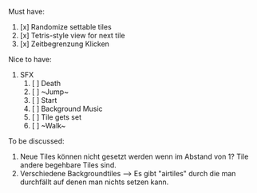 Must have:

1. [x] Randomize settable tiles
1. [x] Tetris-style view for next tile
1. [x] Zeitbegrenzung Klicken

Nice to have:

1. SFX
   1. [ ] Death
   1. [ ] ~Jump~
   1. [ ] Start
   1. [ ] Background Music
   1. [ ] Tile gets set
   1. [ ] ~Walk~

To be discussed:

1. Neue Tiles können nicht gesetzt werden wenn im Abstand von 1? Tile andere begehbare Tiles sind.
1. Verschiedene Backgroundtiles --> Es gibt "airtiles" durch die man durchfällt auf denen man nichts setzen kann.
